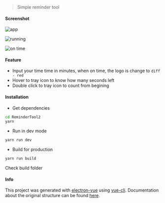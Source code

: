 > Simple reminder tool

#### Screenshot

![app](https://i.imgur.com/XXsy3tM.png)

![running](https://i.imgur.com/rVLNJr1.png)

![on time](https://i.imgur.com/ZjWCTv5.png)

#### Feature

* Input your time time in minutes, when on time, the logo is change to ```diff - red```
* Hover to tray icon to know how many seconds left
* Double click to tray icon to count from begining

#### Installation

* Get dependencies
``` bash
cd ReminderTool2
yarn
```

* Run in dev mode
``` bash
yarn run dev
```

* Build for production
``` bash
yarn run build
```
Check build folder

#### Info
This project was generated with [electron-vue](https://github.com/SimulatedGREG/electron-vue) using [vue-cli](https://github.com/vuejs/vue-cli). Documentation about the original structure can be found [here](https://simulatedgreg.gitbooks.io/electron-vue/content/index.html).
